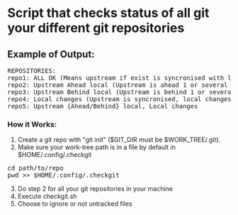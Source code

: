 # Script that checks status of all git your different git repositories
## Example of Output:
<pre>
REPOSITORIES:
repo1: ALL OK (Means upstream if exist is syncronised with local and no local changes from last commit)
repo2: Upstream Ahead local (Upstream is ahead 1 or several commits from local, no local changes since last local commit)
repo3: Upstream Behind local (Upstream is behind 1 or several commits from local, no local changes since last local commit)
repo4: Local changes (Upstream is syncronised, local changes from last commit)
repo5: Upstream {Ahead/Behind} local, Local changes
</pre>

### How it Works:

1. Create a git repo with "git init" ($GIT_DIR must be $WORK_TREE/.git).
2. Make sure your work-tree path is in a file by default in $HOME/.config/.checkgit
<pre>
cd path/to/repo
pwd >> $HOME/.config/.checkgit
</pre>
3. Do step 2 for all your git repositories in your machine
4. Execute checkgit.sh
5. Choose to ignore or not untracked files
